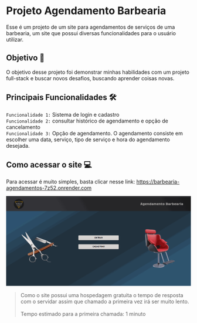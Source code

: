 # Projeto Agendamento Barbearia
Esse é um projeto de um site para agendamentos de serviços de uma barbearia, um site que possui diversas funcionalidades para o usuário utilizar.

## Objetivo 🎯
O objetivo desse projeto foi demonstrar minhas habilidades com um projeto full-stack e buscar novos desafios, buscando aprender coisas novas.

## Principais Funcionalidades 🛠️
`Funcionalidade 1:` Sistema de login e cadastro<br>
`Funcionalidade 2:` consultar histórico de agendamento e opção de cancelamento<br>
`Funcionalidade 3:` Opção de agendamento. O agendamento consiste em escolher uma data, serviço, tipo de serviço e hora do agendamento desejada.

## Como acessar o site 💻
Para acessar é muito simples, basta clicar nesse link: https://barbearia-agendamentos-7z52.onrender.com

<img src="./FrontEnd/assets/img/barbearia.gif">

>Como o site possui uma hospedagem gratuita o tempo de resposta com o servidar assim que chamado a primeira vez irá ser muito lento.
<br><br>Tempo estimado para a primeira chamada: 1 minuto